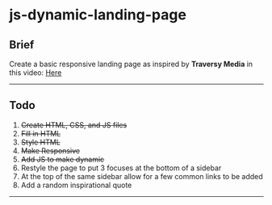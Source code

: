 # js-dynamic-landing-page

## Brief

Create a basic responsive landing page as inspired by **Traversy Media** in this video: [Here](https://www.youtube.com/watch?v=fSTQzlprGLI)

---

## Todo

1. ~~Create HTML, CSS, and JS files~~
1. ~~Fill in HTML~~
1. ~~Style HTML~~
1. ~~Make Responsive~~
1. ~~Add JS to make dynamic~~
1. Restyle the page to put 3 focuses at the bottom of a sidebar
1. At the top of the same sidebar allow for a few common links to be added
1. Add a random inspirational quote

---
